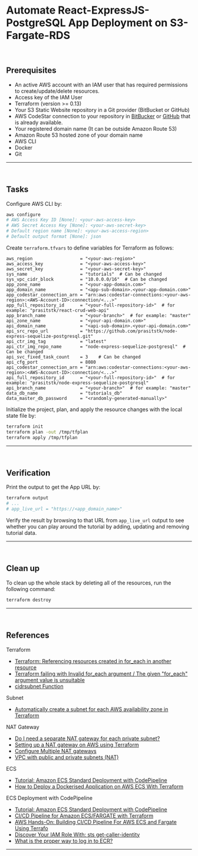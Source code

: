 # Automate React-ExpressJS-PostgreSQL App Deployment on S3-Fargate-RDS

&nbsp;

## Prerequisites

- An active AWS account with an IAM user that has required permissions to create/update/delete resources.
- Access key of the IAM User
- Terraform (version >= 0.13)
- Your S3 Static Website repository in a Git provider (BitBucket or GitHub)
- AWS CodeStar connection to your repository in [BitBucker](https://docs.aws.amazon.com/codepipeline/latest/userguide/connections-bitbucket.html) or [GitHub](https://docs.aws.amazon.com/codepipeline/latest/userguide/connections-github.html) that is already available.
- Your registered domain name (It can be outside Amazon Route 53)
- Amazon Route 53 hosted zone of your domain name
- AWS CLI
- Docker
- Git

---

&nbsp;

## Tasks

Configure AWS CLI by:

```sh
aws configure
# AWS Access Key ID [None]: <your-aws-access-key>
# AWS Secret Access Key [None]: <your-aws-secret-key>
# Default region name [None]: <your-aws-access-region>
# Default output format [None]: json
```

Create `terraform.tfvars` to define variables for Terraform as follows:

```
aws_region                  = "<your-aws-region>"
aws_access_key              = "<your-aws-access-key>"
aws_secret_key              = "<your-aws-secret-key>"
sys_name                    = "tutorials"  # Can be changed
sys_vpc_cidr_block          = "10.0.0.0/16"  # Can be changed
app_zone_name               = "<your-app-domain.com>"
app_domain_name             = "<app-sub-domain>.<your-app-domain.com>"
app_codestar_connection_arn = "arn:aws:codestar-connections:<your-aws-region>:<AWS-Account-ID>:connection/<...>"
app_full_repository_id      = "<your-full-repository-id>"  # for example: "prasitstk/react-crud-web-api"
app_branch_name             = "<your-branch>"  # for example: "master"
api_zone_name               = "<your-api-domain.com>"
api_domain_name             = "<api-sub-domain>.<your-api-domain.com>"
api_src_repo_url            = "https://github.com/prasitstk/node-express-sequelize-postgresql.git"
api_ctr_img_tag             = "latest"
api_ctr_img_repo_name       = "node-express-sequelize-postgresql"  # Can be changed
api_svc_fixed_task_count    = 3    # Can be changed
api_cfg_port                = 8080
api_codestar_connection_arn = "arn:aws:codestar-connections:<your-aws-region>:<AWS-Account-ID>:connection/<...>"
api_full_repository_id      = "<your-full-repository-id>"  # for example: "prasitstk/node-express-sequelize-postgresql"
api_branch_name             = "<your-branch>"  # for example: "master"
data_db_name                = "tutorials_db"
data_master_db_password     = "<randomly-generated-manually>"
```

Initialize the project, plan, and apply the resource changes with the local state file by:

```sh
terraform init
terraform plan -out /tmp/tfplan
terraform apply /tmp/tfplan
```

---

&nbsp;

## Verification

Print the output to get the App URL by:

```sh
terraform output
# ...
# app_live_url = "https://<app_domain_name>"
```

Verify the result by browsing to that URL from `app_live_url` output to see whether you can play around the tutorial by adding, updating and removing tutorial data.

---

&nbsp;

## Clean up

To clean up the whole stack by deleting all of the resources, run the following command:

```sh
terraform destroy
```

---

&nbsp;

## References

Terraform
- [Terraform: Referencing resources created in for_each in another resource](https://stackoverflow.com/questions/63641187/terraform-referencing-resources-created-in-for-each-in-another-resource)
- [Terraform failing with Invalid for_each argument / The given "for_each" argument value is unsuitable](https://stackoverflow.com/questions/62264013/terraform-failing-with-invalid-for-each-argument-the-given-for-each-argument)
- [cidrsubnet Function](https://developer.hashicorp.com/terraform/language/functions/cidrsubnet)

Subnet
- [Automatically create a subnet for each AWS availability zone in Terraform](https://stackoverflow.com/questions/63991120/automatically-create-a-subnet-for-each-aws-availability-zone-in-terraform)

NAT Gateway
- [Do I need a separate NAT gateway for each private subnet?](https://stackoverflow.com/questions/54336982/do-i-need-a-separate-nat-gateway-for-each-private-subnet)
- [Setting up a NAT gateway on AWS using Terraform](https://dev.betterdoc.org/infrastructure/2020/02/04/setting-up-a-nat-gateway-on-aws-using-terraform.html)
- [Configure Multiple NAT gateways](https://stackoverflow.com/questions/71087224/configure-multiple-nat-gateways)
- [VPC with public and private subnets (NAT)](https://docs.aws.amazon.com/vpc/latest/userguide/VPC_Scenario2.html)

ECS
- [Tutorial: Amazon ECS Standard Deployment with CodePipeline](https://docs.aws.amazon.com/codepipeline/latest/userguide/ecs-cd-pipeline.html)
- [How to Deploy a Dockerised Application on AWS ECS With Terraform](https://medium.com/avmconsulting-blog/how-to-deploy-a-dockerised-node-js-application-on-aws-ecs-with-terraform-3e6bceb48785)

ECS Deployment with CodePipeline
- [Tutorial: Amazon ECS Standard Deployment with CodePipeline](https://docs.aws.amazon.com/codepipeline/latest/userguide/ecs-cd-pipeline.html)
- [CI/CD Pipeline for Amazon ECS/FARGATE with Terraform](https://dev.to/erozedguy/ci-cd-pipeline-for-amazon-ecs-fargate-with-terraform-33na)
- [AWS Hands-On: Building CI/CD Pipeline For AWS ECS and Fargate Using Terrafo](https://hugh-choi.medium.com/building-ci-cd-pipeline-for-aws-ecs-and-fargate-using-terraform-be2795428459)
- [Discover Your IAM Role With: sts get-caller-identity](https://mikedalrymple.com/2019/09/04/discover-your-iam-role-with-sts-get-caller-identity/)
- [What is the proper way to log in to ECR?](https://serverfault.com/questions/1004915/what-is-the-proper-way-to-log-in-to-ecr)

---
